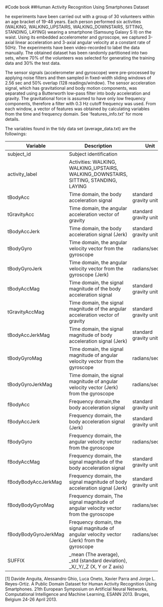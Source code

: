 #Code book
##Human Activity Recognition Using Smartphones Dataset

he experiments have been carried out with a group of 30 volunteers within an age bracket of 19-48 years. Each person performed six activities (WALKING, WALKING_UPSTAIRS, WALKING_DOWNSTAIRS, SITTING, STANDING, LAYING) wearing a smartphone (Samsung Galaxy S II) on the waist. Using its embedded accelerometer and gyroscope, we captured 3-axial linear acceleration and 3-axial angular velocity at a constant rate of 50Hz. The experiments have been video-recorded to label the data manually. The obtained dataset has been randomly partitioned into two sets, where 70% of the volunteers was selected for generating the training data and 30% the test data. 

The sensor signals (accelerometer and gyroscope) were pre-processed by applying noise filters and then sampled in fixed-width sliding windows of 2.56 sec and 50% overlap (128 readings/window). The sensor acceleration signal, which has gravitational and body motion components, was separated using a Butterworth low-pass filter into body acceleration and gravity. The gravitational force is assumed to have only low frequency components, therefore a filter with 0.3 Hz cutoff frequency was used. From each window, a vector of features was obtained by calculating variables from the time and frequency domain. See 'features_info.txt' for more details. 

The variables found in the tidy data set (average_data.txt) are the followings:

| Variable| Description| Unit |
|--- | --- | --- |
| subject_id | Subject identification | |
| activity_label | Activities: WALKING, WALKING_UPSTAIRS, WALKING_DOWNSTAIRS, SITTING, STANDING, LAYING | |
| tBodyAcc | Time domain, the body acceleration signal  | standard gravity units 'g'|
| tGravityAcc | Time domain, the angular acceleration vector of gravity | standard gravity units 'g'|
| tBodyAccJerk | Time domain, the body acceleration signal (Jerk) | standard gravity units 'g'|
| tBodyGyro | Time domain, the angular velocity vector from the gyroscope | radians/second |
| tBodyGyroJerk | Time domain, the angular velocity vector from the gyroscope (Jerk) | radians/second |
| tBodyAccMag | Time domain, the signal magnitude of the body acceleration signal | standard gravity units 'g'|
| tGravityAccMag | Time domain, the signal magnitude of the angular acceleration vector of gravity | standard gravity units 'g'|
| tBodyAccJerkMag | Time domain, the signal magnitude of body acceleration signal (Jerk) | standard gravity units 'g'|
| tBodyGyroMag | Time domain, the signal magnitude of angular velocity vector from the gyroscope | radians/second |
| tBodyGyroJerkMag | Time domain, the signal magnitude of angular velocity vector (Jerk) from the gyroscope | radians/second |
| fBodyAcc |	Frequency domain,the body acceleration signal  | standard gravity units 'g'|
| fBodyAccJerk |	Frequency domain, the body acceleration signal (Jerk) | standard gravity units 'g'|
| fBodyGyro |	Frequency domain, the angular velocity vector from the gyroscope | radians/second |
| fBodyAccMag |	Frequency domain, the signal magnitude of the body acceleration signal | standard gravity units 'g'|
| fBodyBodyAccJerkMag |	Frequency domain, the signal magnitude of body acceleration signal (Jerk) | standard gravity units 'g'|
| fBodyBodyGyroMag |	Frequency domain, The signal magnitude of angular velocity vector from the gyroscope | radians/second |
| fBodyBodyGyroJerkMag |	Frequency domain, the signal magnitude of angular velocity vector (Jerk) from the gyroscope | radians/second |
| SUFFIX | _mean (The average), _std (standard deviation), _X/_Y/_Z (X, Y or Z axis)| |

[1] Davide Anguita, Alessandro Ghio, Luca Oneto, Xavier Parra and Jorge L. Reyes-Ortiz. A Public Domain Dataset for Human Activity Recognition Using Smartphones. 21th European Symposium on Artificial Neural Networks, Computational Intelligence and Machine Learning, ESANN 2013. Bruges, Belgium 24-26 April 2013. 

